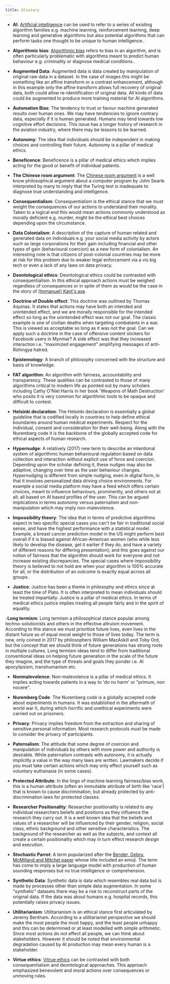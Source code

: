 ```yaml
---
title: Glossary
---
```


- **AI**:
  [Artificial intelligence](https://glosario.carpentries.org/en/#artificial_intelligence) can be used to refer to a series of existing algorithm families e.g. machine learning, reinforcement learning, deep learning and generative algorithms but also potential algorithms that can perform tasks one thought to be unique to human intelligence..

- **Algorithmic bias**:
[Algorithmic bias](https://glosario.carpentries.org/en/#algorithmic_bias) refers to bias in an algorithm, and is often particularly problematic with algorithms meant to predict human behaviour e.g. criminality or diagnose medical conditions..

- **Augmented Data**:
  Augmented data is data created by manipulation of original raw data in a dataset. In the case of images this might be something like an affine transform or a contrast enhancement, although in this example only the affine transform allows full recovery of original data, both could allow re-identification of original data. All kinds of data could be augmented to produce more training material for AI algorithms. 

- **Automation Bias**:
  The tendency to trust or favour machine generated results over human ones. We may have tendencies to ignore contrary data, especially if it is human generated. Humans may tend towards low cognitive effort decisions. This issue has a longer history of research in the aviation industry, where there may be lessons to be learned.

- **Autonomy**:
 The idea that individuals should be independent in making choices and controlling their future. Autonomy is a pillar of medical ethics. 

- **Beneficence**:
 Beneficence is a pillar of medical ethics which implies acting for the good or benefit of individual patients.

- **The Chinese room argument**:
  The [Chinese room argument](https://plato.stanford.edu/entries/chinese-room/) is a well know philosophical argument about a computer program by John Searle interpreted by many to imply that the Turing test is inadequate to diagnose true understanding and intelligence. 

- **Consequentialism**:
  Consequentialism is the ethical stance that we must weight the consequences of our actions to understand their morality. Taken to a logical end this would mean actions commonly understood as morally deficient e.g. murder, might be the ethical best choices depending upon the circumstance.
  
- **Data Colonialism**:
  A description of the capture of human related and generated data on individuals  e.g. your social media activity by actors such as large corporations for their gain including financial and other types of gain (behavioural coercion) as a new form of colonialism. An interesting note is that citizens of post-colonial countries may be more at risk for this problem due to weaker legal enforcement via a vis big tech or even a lack of any laws on data privacy. 

- **Deontological ethics**:
  Deontological ethics could be contrasted with consequentialism. In this ethical approach actions must be weighed regardless of consequences or in spite of them as would be the case in the story of [(Immanuel) Kant's axe](https://www.open.edu/openlearn/history-the-arts/culture/philosophy/kants-axe).
 

- **Doctrine of Double effect**:
  This doctrine was outlined by Thomas Aquinas. It states that actions may have both an intended and unintended effect, and we are morally responsible for the intended effect so long as the unintended effect was not our goal. The classic example is one of civilian deaths when targeting combatants in a war. This is viewed as acceptable so long as it was not the goal. Can we apply such a doctrine in the case of offensive content stickers for Facebook users in Mynmar? A side effect was that they increased interaction i.e. "maximized engagement" amplifying messages of anti-Rohingya hatred. 

- **Epistemology**:
  A branch of philosophy concerned with the structure and basis of knowledge. 

- **FAT algorithm**: An algorithm with fairness, accountability and transparency. These qualities can be contrasted to those of many algorithms critical to modern life as pointed out by many scholars including Cathy O'Niel Harris in her book 'Weapons of Math Destruction' who posits it is very common for algorithmic tools to be opaque and difficult to contest. 

- **Helsinki declaration**:
  The Helsinki declaration is essentially a global guideline that is codified locally in countries to help define ethical boundaries around human medical experiments. Respect for the individual, consent and consideration for their well-being. Along with the Nuremberg code it is the backbone of the globally accepted code for ethical aspects of human research.

 
- **Hypernudge**:
  A relatively (2017) new term to describe an intentional system of algorithmic human behavioural regulation based on data collection and interaction without explicit use of force and coercion. Depending upon the scholar defining it, these nudges may also be adaptive, changing over time as the user behaviour changes. Hypernudging is different from simple nudging, even in digital form, in that it involves personalized data driving choice environments. For example a social media platform may have a feed which offers certain choices, meant to influence behaviours, prominently, and others not at all; all based on AI based profiles of the user. This can be argued implications in terms autonomy versus paternalism and non-manipulation which may imply non-malevolence.

- **Impossibility theory**:
  The idea that in terms of predictive algorithms expect in two specific special cases you can't be fair in traditional social sense, and have the highest performance with a statistical model. Example, a breast cancer prediction model in the US might perform best overall if it is biased against African-American women (who while less likely to develop the disease, get it earlier if they do, and have a variety of different reasons for differing presentation); and this goes against our notion of fairness that the algorithm should work for everyone and not increase existing discrepancies. The special cases where impossibility theory is believed to not hold are when your algorithm is 100% accurate for all, or the distribution of an outcome is exactly equal across all groups. 

- **Justice**: 
  Justice has been a theme in philosophy and ethics since at least the time of Plato. It is often interpreted to mean individuals should be treated impartially. Justice is a pillar of medical ethics. In terms of medical ethics justice implies treating all people fairly and in the spirit of equality. 

-**Long termism**:
  Long termism a philosophical stance popular among techno-solutionists and others in the effective altruism movement. According to this stance we must prioritize future lives, even lives in the distant future as of equal moral weight to those of lives today. The term is new, only coined in 2017 by philosophers William MacAskill and Toby Ord, but the concept that we should think of future generations has strong roots in multiple cultures. Long termism ideas tend to differ from traditional conventional ideas on helping future generation in the scale of the future they imagine, and the type of threats and goals they ponder i.e. AI apocylipsism, transhumanism etc.

- **Nonmalevolence**:
Non-malevolence is a pillar of medical ethics. It implies acting towards patients in a way to 'do no harm' or "primum, non nocere".

- **Nuremberg Code**:
  The Nuremberg code is a globally accepted code about experiments in humans. It was established in the aftermath of world war II, during which horrific and unethical experiments were carried out on prisoners.

- **Privacy**:
  Privacy implies freedom from the extraction and sharing of sensitive personal information. Most research protocols must be made to consider the privacy of participants.

- **Paternalism**:
  The attitude that some degree of coercion and manipulation of individuals by others with more power and authority is desirable. While paternalism contrasts with autonomy, it is actually implicitly a value in the way many laws are written. Lawmakers decide if you must take certain actions which may only effect yourself such as voluntary euthanasia (in some cases).

- **Protected Attribute**:
  In the lingo of machine learning fairness/bias work, this is a human attribute (often an immutable attribute of birth like 'race') that is known to cause discrimination, but already protected by anti-discrimination laws for protected classes. 

- **Researcher Positionality**:
  Researcher positionality is related to any individual researchers beliefs and positions as they influence the research they carry out. It is a well known idea that the beliefs and values of a researcher will be influenced by their gender, religion, social class, ethnic background and other sensitive characteristics. The background of the researcher as well as the subjects, and context all create a certain positionality which may in turn effect research design and execution. 

- **Stochastic Parrot**:
  A term popularized after the [Bender, Gebru, McMilland and Mitchel paper](https://dl.acm.org/doi/10.1145/3442188.3445922) whose title included an emoji. The term has come to imply a large language model with production of human sounding responses but no true intelligence or comprehension.

- **Synthetic Data**:
  Synthetic data is data which resembles real data but is made by processes other than simple data augmentation. In some "synthetic" datasets there may be a risk to reconstruct parts of the original data. If the data was about humans e.g. hospital records, this potentially raises privacy issues.

- **Utilitarianism**:
  Utilitarianism is an ethical stance first articulated by Jeremy Bentham. According to a utilitarianist perspective we should make the most people the most happy, and the least people unhappy and this can be determined or at least modelled with simple arithmetic. Since most actions do not effect all people, we can think about stakeholders. However it should be noted that environmental degradation caused by AI production may mean every human is a stakeholder.

- **Virtue ethics**:
  [Vitrue ethics](https://plato.stanford.edu/entries/ethics-virtue/) can be contrasted with both consequentialism and deontological approaches. This approach emphasized benevolent and moral actions over consequences or unmoving rules. 
 


